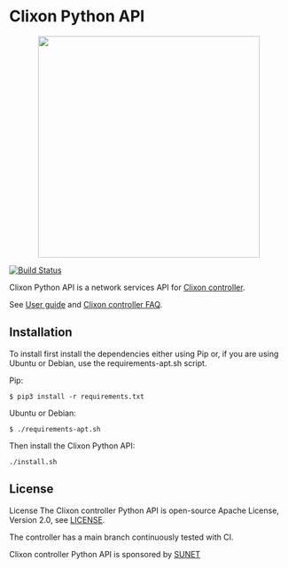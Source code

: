 # Clixon Python API
<div align="center">
  <img src="https://www.clicon.org/Clixon_logga_liggande_med-ikon.png" width="400">
</div>

[![Build Status](https://github.com/clicon/clixon-pyapi/actions/workflows/ci.yml/badge.svg)](https://github.com/clicon/clixon-pyapi/actions/workflows/ci.yml)

Clixon Python API is a network services API for [Clixon controller](https://github.com/clicon/clixon-controller).

See [User guide](https://clixon-controller-docs.readthedocs.io/en/latest/) and [Clixon controller FAQ](https://github.com/clicon/clixon-controller/blob/main/FAQ.md).

## Installation
To install first install the dependencies either using Pip or, if you are using Ubuntu or Debian, use the requirements-apt.sh script.

Pip:

```
$ pip3 install -r requirements.txt
```

Ubuntu or Debian:

```
$ ./requirements-apt.sh
```

Then install the Clixon Python API:

```
./install.sh
```

## License

License The Clixon controller Python API is open-source Apache
License, Version 2.0, see
[LICENSE](https://github.com/clicon/clixon-pyapi/blob/main/LICENSE).

The controller has a main branch continuously tested with CI.

Clixon controller Python API is sponsored by [SUNET](https://www.sunet.se)
